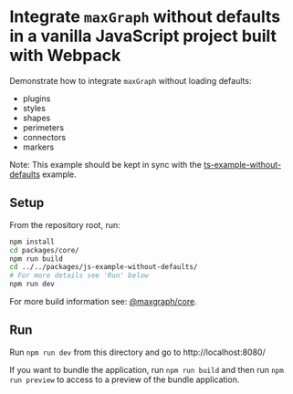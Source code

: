 # Integrate `maxGraph` without defaults in a vanilla JavaScript project built with Webpack

Demonstrate how to integrate `maxGraph` without loading defaults:
- plugins
- styles
- shapes
- perimeters
- connectors
- markers

Note: This example should be kept in sync with the [ts-example-without-defaults](../ts-example-without-defaults) example.

## Setup

From the repository root, run:
```bash
npm install
cd packages/core/
npm run build
cd ../../packages/js-example-without-defaults/
# For more details see 'Run' below
npm run dev
```

For more build information see: [@maxgraph/core](../../README.md#development).


## Run

Run `npm run dev` from this directory and go to http://localhost:8080/

If you want to bundle the application, run `npm run build` and then run `npm run preview` to access to a preview of the bundle application.
